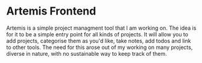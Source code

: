 # Artemis Frontend

Artemis is a simple project managment tool that I am working on. The idea is for it to be a simple entry point for all kinds of projects. It will allow you to add projects, categorise them as you'd like, take notes, add todos and link to other tools. The need for this arose out of my working on many projects, diverse in nature, with no sustainable way to keep track of them.